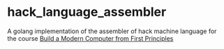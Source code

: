 # hack_language_assembler
A golang implementation of the assembler of hack machine language for the course [Build a Modern Computer from First Principles](https://www.coursera.org/learn/build-a-computer)

